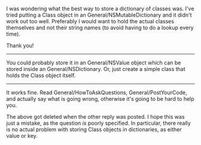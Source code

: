 I was wondering what the best way to store a dictionary of classes was.  I've tried putting a Class object in an General/NSMutableDictionary and it didn't work out too well.  Preferably I would want to hold the actual classes themselves and not their string names (to avoid having to do a lookup every time).

Thank you!

----

You could probably store it in an General/NSValue object which can be stored inside an General/NSDictionary. Or, just create a simple class that holds the Class object itself.

----

It works fine. Read General/HowToAskQuestions, General/PostYourCode, and actually say what is going wrong, otherwise it's going to be hard to help you.

The above got deleted when the other reply was posted. I hope this was just a mistake, as the question *is* poorly specified. In particular, there really is no actual problem with storing Class objects in dictionaries, as either value or key.